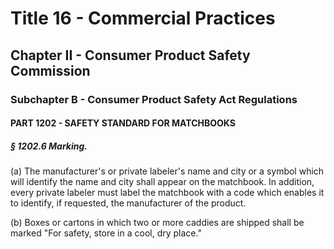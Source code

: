 
# Title 16 - Commercial Practices
## Chapter II - Consumer Product Safety Commission
### Subchapter B - Consumer Product Safety Act Regulations
#### PART 1202 - SAFETY STANDARD FOR MATCHBOOKS
##### § 1202.6 Marking.

(a) The manufacturer's or private labeler's name and city or a symbol which will identify the name and city shall appear on the matchbook. In addition, every private labeler must label the matchbook with a code which enables it to identify, if requested, the manufacturer of the product.

(b) Boxes or cartons in which two or more caddies are shipped shall be marked "For safety, store in a cool, dry place."

